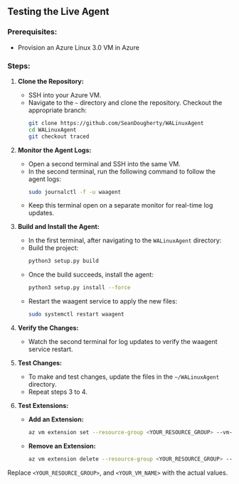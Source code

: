 ## Testing the Live Agent

### Prerequisites:
- Provision an Azure Linux 3.0 VM in Azure

### Steps:

1. **Clone the Repository:**
   - SSH into your Azure VM.
   - Navigate to the `~` directory and clone the repository. Checkout the appropriate branch:
     ```sh
     git clone https://github.com/SeanDougherty/WALinuxAgent
     cd WALinuxAgent
     git checkout traced
     ```

2. **Monitor the Agent Logs:**
   - Open a second terminal and SSH into the same VM.
   - In the second terminal, run the following command to follow the agent logs:
     ```sh
     sudo journalctl -f -u waagent
     ```
   - Keep this terminal open on a separate monitor for real-time log updates.

3. **Build and Install the Agent:**
   - In the first terminal, after navigating to the `WALinuxAgent` directory:
   - Build the project:
     ```sh
     python3 setup.py build
     ```
   - Once the build succeeds, install the agent:
     ```sh
     python3 setup.py install --force
     ```
   - Restart the waagent service to apply the new files:
     ```sh
     sudo systemctl restart waagent
     ```

4. **Verify the Changes:**
   - Watch the second terminal for log updates to verify the waagent service restart.

5. **Test Changes:**
   - To make and test changes, update the files in the `~/WALinuxAgent` directory.
   - Repeat steps 3 to 4.

6. **Test Extensions:**

   - **Add an Extension:**
     ```sh
     az vm extension set --resource-group <YOUR_RESOURCE_GROUP> --vm-name <YOUR_VM_NAME> --name customScript --publisher Microsoft.Azure.Extensions --settings '{"commandToExecute": "echo \"hello world\""}'
     ```
   
   - **Remove an Extension:**
     ```sh
     az vm extension delete --resource-group <YOUR_RESOURCE_GROUP> --vm-name <YOUR_VM_NAME> --name customScript
     ```

Replace `<YOUR_RESOURCE_GROUP>`, and `<YOUR_VM_NAME>` with the actual values.